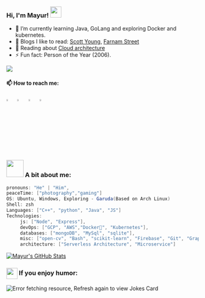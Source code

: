### Hi, I'm Mayur! <img src="https://github.com/sciencepal/sciencepal/blob/master/assets/Hi.gif" width="29px">
  - 🌱 I’m currently learning Java, GoLang and exploring Docker and kubernetes.
  - 📖 Blogs I like to read: [Scott Young](https://www.scotthyoung.com/blog/articles/), [Farnam Street](https://fs.blog/best-articles/)
  - 🔭 Reading about [Cloud architecture](https://kubernetes.io/docs/concepts/architecture/)
  - ⚡ Fun fact: Person of the Year (2006).
  
  ![](https://komarev.com/ghpvc/?username=mayur01&style=flat-square&color=red)
  #### 📫 How to reach me:
  
  [<img src="https://upload.wikimedia.org/wikipedia/commons/8/83/Steam_icon_logo.svg" width="3.3%"/>](https://steamcommunity.com/id/Heroic_Ghost/)  &nbsp;
  [<img src="https://img.icons8.com/color/48/000000/twitter.png" width="3.5%"/>](https://twitter.com/Mayur_khomane_)  &nbsp;
  [<img src="https://img.icons8.com/color/48/000000/linkedin.png" width="3.5%"/>](https://www.linkedin.com/in/mayurkhomane/)  &nbsp;
  [<img src="https://img.icons8.com/fluency/48/000000/open-resume.png" width="3.5%"/>](https://drive.google.com/file/d/1hJ8cF8GZGyFOi1NgEREAnMKIKHAGlQ08/view?usp=sharing)
  
<!-- <a href="mayurkhomane01@gmail.com"> <img src="https://img.icons8.com/fluency/48/000000/gmail-new.png" width="3.5%"/> 
  <a href="mkhoman1@binghamton.edu"> <img src="https://encrypted-tbn0.gstatic.com/images?q=tbn:ANd9GcTkFhpeCuJ1uE_RYW9oeqGnud8ElhVTg-0s4g&usqp=CAU" width="3.1%"/>
   -->
  ### <img src="https://github.com/TheDudeThatCode/TheDudeThatCode/blob/master/Assets/Developer.gif" width="45px"> A bit about me:
```csharp
pronouns: "He" | "Him",
peaceTime: ["photography","gaming"]
OS: Ubuntu, Windows, Exploring - Garuda(Based on Arch Linux)
Shell: zsh
Languages: ["C++", "python", "Java", "JS"]
Technologies: 
     js: ["Node", "Express"],
     devOps: ["GCP", "AWS","Docker🐳", "Kubernetes"],
     databases: ["mongoDB", "MySql", "sqlite"],
     misc: ["open-cv", "Bash", "scikit-learn", "Firebase", "Git", "GraphQL"],
     architecture: ["Serverless Architecture", "Microservice"]
```

<a href="https://github.com/Mayur01/Mayur01">
  <img align="center" src="https://github-readme-stats.vercel.app/api?username=Mayur01&show_icons=true&line_height=27&count_private=true&title_color=ffffff&text_color=c9cacc&icon_color=2bbc8a&bg_color=1d1f21" alt="Mayur's GitHub Stats" />
</a>

  ### <img align ='center' src='https://media2.giphy.com/media/UQDSBzfyiBKvgFcSTw/giphy.gif?cid=ecf05e47p3cd513axbek3f56ti3jzizq8hincw20jauyyfyw&rid=giphy.gif' width ='29px'> If you enjoy humor:
<img src="https://readme-jokes.vercel.app/api" alt="Error fetching resource, Refresh again to view Jokes Card" />


<!--
**Mayur01/Mayur01** is a ✨ _special_ ✨ repository because its `README.md` (this file) appears on your GitHub profile.

Here are some ideas to get you started:

- 🔭 I’m currently working on ...
- 🌱 I’m currently learning ...
- 👯 I’m looking to collaborate on ...
- 🤔 I’m looking for help with ...
- 💬 Ask me about ...
- 📫 How to reach me: ...
- 😄 Pronouns: ...
- ⚡ Fun fact: ...


pronouns: "He" | "Him",
peaceTime: ["photography","gaming"],
Languages: ["c++", "python", "Java", JS]
    technologies: {
        backEnd: {
            js: ["Node", "Express"],
        },
        devOps: ["GCP", "AWS","Docker🐳", "Nginx", "Kubernetes"],
        databases: ["mongoDB", "MySql", "sqlite"],
        misc: ["open-cv", "Bash", "scikit-learn", "Firebase", "Git", "GraphQL"]
    },
    architecture: ["Serverless Architecture", "Microservice"],
};
-->
